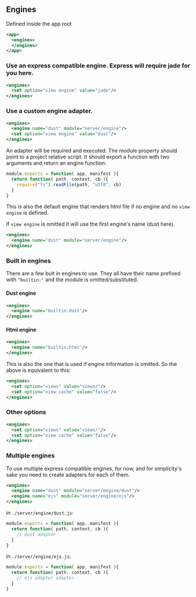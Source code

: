 ## Engines

Defined inside the app root

```xml
<app>
  <engines>
  </engines>
</app>
```

### Use an express compatible engine. Express will require jade for you here.

```xml
<engines>
  <set option="view engine" value="jade"/>
</engines>
```

### Use a custom engine adapter.

```xml
<engines>
  <engine name="dust" module="server/engine"/>
  <set option="view engine" value="dust"/>
</engines>
```

An adapter will be required and executed.
The module property should point to a project relative script.
It should export a function with two arguments and return an engine function:

```js
module.exports = function( app, manifest ){
  return function( path, context, cb ){
    require("fs").readFile(path, "utf8", cb)
  }
}
```

This is also the default engine that renders html file
if no engine and no `view engine` is defined.

If `view engine` is omitted it will use the first engine's name (dust here).

```xml
<engines>
  <engine name="dust" module="server/engine"/>
</engines>
```

### Built in engines

There are a few bult in engines to use.
They all have their name prefixed with `"builtin:"` and the module is omitted/substituted.

#### Dust engine

```xml
<engines>
  <engine name="builtin:dust"/>
</engines>
```

#### Html engine

```xml
<engines>
  <engine name="builtin:html"/>
</engines>
```

This is also the one that is used if engine information is omitted.
So the above is equivalent to this:

```xml
<engines>
  <set option="views" value="views/"/>
  <set option="view cache" value="false"/>
</engines>
```

### Other options

```xml
<engines>
  <set option="views" value="views/"/>
  <set option="view cache" value="false"/>
</engines>
```

### Multiple engines

To use multiple express compatible engines, for now, and for simplicity's sake
you need to create adapters for each of them.

```xml
<engines>
  <engine name="dust" module="server/engine/dust"/>
  <engine name="ejs" module="server/engine/ejs"/>
</engines>
```

in `./server/engine/dust.js`:

```js
module.exports = function( app, manifest ){
  return function( path, context, cb ){
    // dust adapter
  }
}
```

in `./server/engine/ejs.js`:

```js
module.exports = function( app, manifest ){
  return function( path, context, cb ){
    // ejs adapter adapter
  }
}
```
